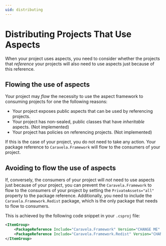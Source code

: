 ```yaml
---
uid: distributing
---
```


# Distributing Projects That Use Aspects

When your project uses aspects, you need to consider whether the projects that _reference_ your projects will also need to use aspects just because of this reference.

## Flowing the use of aspects

Your project may _flow_ the necessity to use the aspect framework to consuming projects for one the following reasons:

* Your project exposes public aspects that can be used by referencing projects.
* Your project has non-sealed, public classes that have _inheritable_ aspects. (Not implemented)
* Your project has policies on referencing projects. (Not implemented)

If this is the case of your project, you do not need to take any action. Your package reference to `Caravela.Framework` will flow to the consumers of your project.


## Avoiding to flow the use of aspects

If, conversely, the consumers of your project will _not_ need to use aspects just because of your project, you can prevent the `Caravela.Framework` to flow to the consumers of your project by setting the `PrivateAssets="all"` property to the package reference. Additionally, you need to include the `Caravela.Framework.Redist` package, which is the only package that needs to flow to consumers.

This is achieved by the following code snippet in your `.csproj` file:

```xml
<ItemGroup>
    <PackageReference Include="Caravela.Framework" Version="CHANGE ME" PrivateAssets="all" />
    <PackageReference Include="Caravela.Framework.Redist" Version="CHANGE ME" />
</ItemGroup>
```
